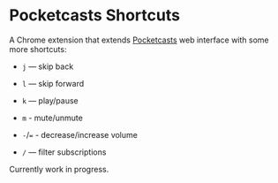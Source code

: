 # Pocketcasts Shortcuts

A Chrome extension that extends [Pocketcasts](https://play.pocketcasts.com) web interface with some more shortcuts:

- `j` — skip back

- `l` — skip forward

- `k` — play/pause

- `m` - mute/unmute

- `-`/`=` - decrease/increase volume

- `/` — filter subscriptions

Currently work in progress.
